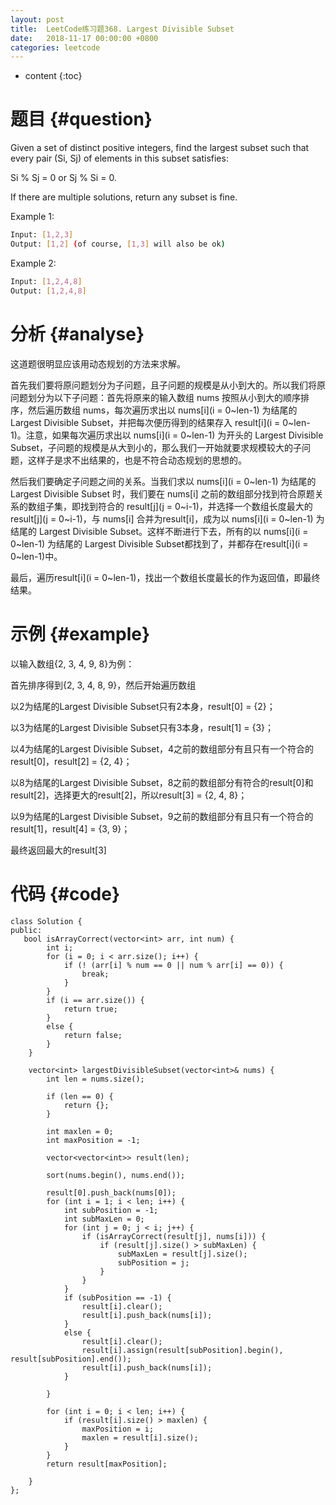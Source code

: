 ```yaml
---
layout: post
title:  LeetCode练习题368. Largest Divisible Subset
date:   2018-11-17 00:00:00 +0800
categories: leetcode
---
```


* content
{:toc}



# 题目  {#question}
Given a set of distinct positive integers, find the largest subset such that every pair (Si, Sj) of elements in this subset satisfies:

Si % Sj = 0 or Sj % Si = 0.

If there are multiple solutions, return any subset is fine.

Example 1:

```bash
Input: [1,2,3]
Output: [1,2] (of course, [1,3] will also be ok)
```

Example 2:

```bash
Input: [1,2,4,8]
Output: [1,2,4,8]
```


# 分析  {#analyse}
这道题很明显应该用动态规划的方法来求解。

首先我们要将原问题划分为子问题，且子问题的规模是从小到大的。所以我们将原问题划分为以下子问题：首先将原来的输入数组 nums 按照从小到大的顺序排序，然后遍历数组 nums，每次遍历求出以 nums[i](i = 0~len-1) 为结尾的 Largest Divisible Subset，并把每次便历得到的结果存入 result[i](i = 0~len-1)。注意，如果每次遍历求出以 nums[i](i = 0~len-1) 为开头的 Largest Divisible Subset，子问题的规模是从大到小的，那么我们一开始就要求规模较大的子问题，这样子是求不出结果的，也是不符合动态规划的思想的。

然后我们要确定子问题之间的关系。当我们求以 nums[i](i = 0~len-1) 为结尾的 Largest Divisible Subset 时，我们要在 nums[i] 之前的数组部分找到符合原题关系的数组子集，即找到符合的 result[j](j = 0~i-1)，并选择一个数组长度最大的 result[j](j = 0~i-1)，与 nums[i] 合并为result[i]，成为以 nums[i](i = 0~len-1) 为结尾的 Largest Divisible Subset。这样不断进行下去，所有的以 nums[i](i = 0~len-1) 为结尾的 Largest Divisible Subset都找到了，并都存在result[i](i = 0~len-1)中。

最后，遍历result[i](i = 0~len-1)，找出一个数组长度最长的作为返回值，即最终结果。

# 示例  {#example}
以输入数组{2, 3, 4, 9, 8}为例：

首先排序得到{2, 3, 4, 8, 9}，然后开始遍历数组

以2为结尾的Largest Divisible Subset只有2本身，result[0] = {2}；

以3为结尾的Largest Divisible Subset只有3本身，result[1] = {3}；

以4为结尾的Largest Divisible Subset，4之前的数组部分有且只有一个符合的result[0]，result[2] = {2, 4}；

以8为结尾的Largest Divisible Subset，8之前的数组部分有符合的result[0]和result[2]，选择更大的result[2]，所以result[3] = {2, 4, 8}；

以9为结尾的Largest Divisible Subset，9之前的数组部分有且只有一个符合的result[1]，result[4] = {3, 9}；

最终返回最大的result[3]

# 代码  {#code}
```
class Solution {
public:
   bool isArrayCorrect(vector<int> arr, int num) {
        int i;
        for (i = 0; i < arr.size(); i++) {
            if (! (arr[i] % num == 0 || num % arr[i] == 0)) {
                break;
            }
        }
        if (i == arr.size()) {
            return true;
        }
        else {
            return false;
        }
    }

    vector<int> largestDivisibleSubset(vector<int>& nums) {
        int len = nums.size();

        if (len == 0) {
            return {};
        }

        int maxlen = 0;
        int maxPosition = -1;

        vector<vector<int>> result(len);

        sort(nums.begin(), nums.end());

        result[0].push_back(nums[0]);
        for (int i = 1; i < len; i++) {
            int subPosition = -1;
            int subMaxLen = 0;
            for (int j = 0; j < i; j++) {
                if (isArrayCorrect(result[j], nums[i])) {
                    if (result[j].size() > subMaxLen) {
                        subMaxLen = result[j].size();
                        subPosition = j;
                    }
                }
            }
            if (subPosition == -1) {
                result[i].clear();
                result[i].push_back(nums[i]);
            }
            else {
                result[i].clear();
                result[i].assign(result[subPosition].begin(), result[subPosition].end());
                result[i].push_back(nums[i]);
            }

        }
 
        for (int i = 0; i < len; i++) {
            if (result[i].size() > maxlen) {
                maxPosition = i;
                maxlen = result[i].size();
            }
        }
        return result[maxPosition];

    }
};
```